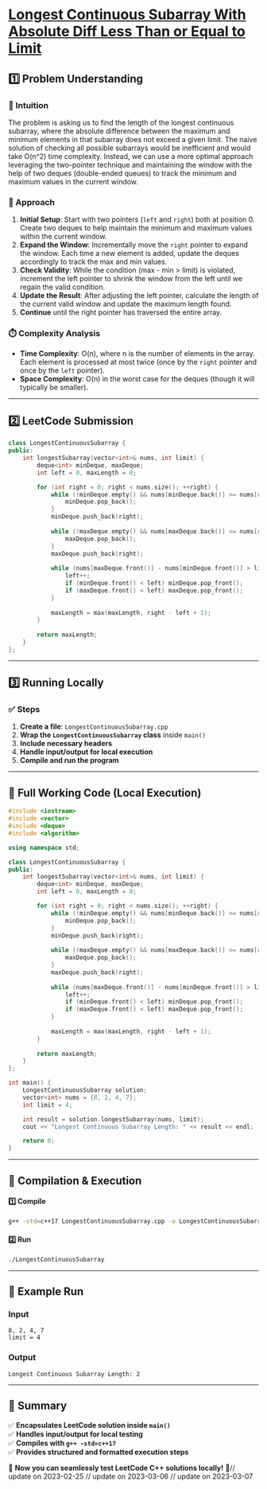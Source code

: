 # **[Longest Continuous Subarray With Absolute Diff Less Than or Equal to Limit](https://leetcode.com/problems/longest-continuous-subarray-with-absolute-diff-less-than-or-equal-to-limit/description/)**  

## **1️⃣ Problem Understanding**  
### **📌 Intuition**  
The problem is asking us to find the length of the longest continuous subarray, where the absolute difference between the maximum and minimum elements in that subarray does not exceed a given limit. The naive solution of checking all possible subarrays would be inefficient and would take O(n^2) time complexity. Instead, we can use a more optimal approach leveraging the two-pointer technique and maintaining the window with the help of two deques (double-ended queues) to track the minimum and maximum values in the current window.

### **🚀 Approach**  
1. **Initial Setup**: Start with two pointers (`left` and `right`) both at position 0. Create two deques to help maintain the minimum and maximum values within the current window.
2. **Expand the Window**: Incrementally move the `right` pointer to expand the window. Each time a new element is added, update the deques accordingly to track the max and min values.
3. **Check Validity**: While the condition (max - min > limit) is violated, increment the left pointer to shrink the window from the left until we regain the valid condition.
4. **Update the Result**: After adjusting the left pointer, calculate the length of the current valid window and update the maximum length found.
5. **Continue** until the right pointer has traversed the entire array.

### **⏱️ Complexity Analysis**  
- **Time Complexity**: O(n), where n is the number of elements in the array. Each element is processed at most twice (once by the `right` pointer and once by the `left` pointer).
- **Space Complexity**: O(n) in the worst case for the deques (though it will typically be smaller).

---  

## **2️⃣ LeetCode Submission**  
```cpp
class LongestContinuousSubarray {
public:
    int longestSubarray(vector<int>& nums, int limit) {
        deque<int> minDeque, maxDeque;
        int left = 0, maxLength = 0;

        for (int right = 0; right < nums.size(); ++right) {
            while (!minDeque.empty() && nums[minDeque.back()] >= nums[right]) {
                minDeque.pop_back();
            }
            minDeque.push_back(right);
            
            while (!maxDeque.empty() && nums[maxDeque.back()] <= nums[right]) {
                maxDeque.pop_back();
            }
            maxDeque.push_back(right);
            
            while (nums[maxDeque.front()] - nums[minDeque.front()] > limit) {
                left++;
                if (minDeque.front() < left) minDeque.pop_front();
                if (maxDeque.front() < left) maxDeque.pop_front();
            }
            
            maxLength = max(maxLength, right - left + 1);
        }
        
        return maxLength;
    }
};
```  

---  

## **3️⃣ Running Locally**  
### **✅ Steps**  
1. **Create a file**: `LongestContinuousSubarray.cpp`  
2. **Wrap the `LongestContinuousSubarray` class** inside `main()`  
3. **Include necessary headers**  
4. **Handle input/output for local execution**  
5. **Compile and run the program**  

---  

## **📝 Full Working Code (Local Execution)**  
```cpp
#include <iostream>
#include <vector>
#include <deque>
#include <algorithm>

using namespace std;

class LongestContinuousSubarray {
public:
    int longestSubarray(vector<int>& nums, int limit) {
        deque<int> minDeque, maxDeque;
        int left = 0, maxLength = 0;

        for (int right = 0; right < nums.size(); ++right) {
            while (!minDeque.empty() && nums[minDeque.back()] >= nums[right]) {
                minDeque.pop_back();
            }
            minDeque.push_back(right);
            
            while (!maxDeque.empty() && nums[maxDeque.back()] <= nums[right]) {
                maxDeque.pop_back();
            }
            maxDeque.push_back(right);
            
            while (nums[maxDeque.front()] - nums[minDeque.front()] > limit) {
                left++;
                if (minDeque.front() < left) minDeque.pop_front();
                if (maxDeque.front() < left) maxDeque.pop_front();
            }
            
            maxLength = max(maxLength, right - left + 1);
        }
        
        return maxLength;
    }
};

int main() {
    LongestContinuousSubarray solution;
    vector<int> nums = {8, 2, 4, 7};
    int limit = 4;

    int result = solution.longestSubarray(nums, limit);
    cout << "Longest Continuous Subarray Length: " << result << endl;

    return 0;
}
```  

---  

## **🔧 Compilation & Execution**  
#### **1️⃣ Compile**  
```bash
g++ -std=c++17 LongestContinuousSubarray.cpp -o LongestContinuousSubarray
```  

#### **2️⃣ Run**  
```bash
./LongestContinuousSubarray
```  

---  

## **🎯 Example Run**  
### **Input**  
```
8, 2, 4, 7
limit = 4
```  
### **Output**  
```
Longest Continuous Subarray Length: 2
```  

---  

## **📌 Summary**  
✅ **Encapsulates LeetCode solution inside `main()`**  
✅ **Handles input/output for local testing**  
✅ **Compiles with `g++ -std=c++17`**  
✅ **Provides structured and formatted execution steps**  

🚀 **Now you can seamlessly test LeetCode C++ solutions locally!** 🚀// update on 2023-02-25
// update on 2023-03-06
// update on 2023-03-07
